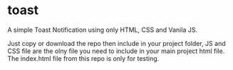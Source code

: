 # toast

A simple Toast Notification using only HTML, CSS and Vanila JS.

Just copy or download the repo then include in your project folder, JS and CSS file are the olny file you need to include in your main project html file. The index.html file from this repo is only for testing.
